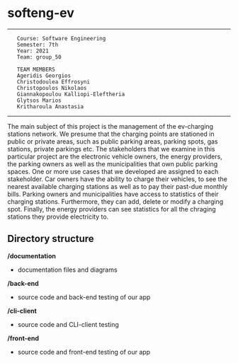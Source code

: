 # softeng-ev

-------------------------------------------
       Course: Software Engineering
       Semester: 7th
       Year: 2021
       Team: group_50
       
       TEAM MEMBERS
       Ageridis Georgios
       Christodoulea Effrosyni
       Christopoulos Nikolaos
       Giannakopoulou Kalliopi-Eleftheria
       Glytsos Marios
       Kritharoula Anastasia
-------------------------------------------

The main subject of this project is the management of the ev-charging stations network. We presume that the charging points are stationed in public or private areas, such as public parking areas, parking spots, gas stations, private parkings etc. The stakeholders that we examine in this particular project are the electronic vehicle owners, the energy providers, the parking owners as well as the municipalities that own public parking spaces. One or more use cases that we developed are assigned to each stakeholder. 
Car owners have the ability to charge their vehicles, to see the nearest available charging stations as well as to pay their past-due monthly bills. Parking owners and municipalities have access to statistics of their charging stations. Furthermore, they can add, delete or modify a charging spot. Finally, the energy providers can see statistics for all the chraging stations they provide electricity to.    

## Directory structure

**/documentation**
- documentation files and diagrams

**/back-end**
- source code and back-end testing of our app

**/cli-client**
- source code and CLI-client testing

**/front-end**
- source code and front-end testing of our app

